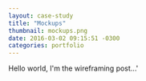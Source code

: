```yaml
---
layout: case-study
title: "Mockups"
thumbnail: mockups.png
date: 2016-03-02 09:15:51 -0300
categories: portfolio
---
```

Hello world, I'm the wireframing post...'
